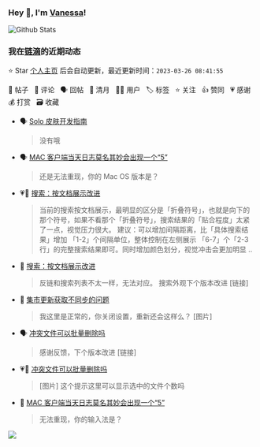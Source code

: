 ### Hey 👋, I'm [Vanessa](http://vanessa.b3log.org/)!

![Github Stats](https://github-readme-stats.vercel.app/api?username=Vanessa219&show_icons=true)

<!--events start -->

### 我在[链滴](https://ld246.com)的近期动态

⭐️ Star [个人主页](https://github.com/Vanessa219/Vanessa219) 后会自动更新，最近更新时间：`2023-03-26 08:41:55`

📝 帖子 &nbsp; 💬 评论 &nbsp; 🗣 回帖 &nbsp; 🌙 清月 &nbsp; 👨‍💻 用户 &nbsp; 🏷️ 标签 &nbsp; ⭐️ 关注 &nbsp; 👍 赞同 &nbsp; 💗 感谢 &nbsp; 💰 打赏 &nbsp; 🗃 收藏

* 🗣 [Solo 皮肤开发指南](https://ld246.com/article/1493814851007/comment/1679667963950#comments)

  > 没有哦
* 🗣 [MAC 客户端当天日志莫名其妙会出现一个“5”](https://ld246.com/article/1679618995926/comment/1679637815208#comments)

  > 还是无法重现，你的 Mac OS 版本是？
* 💗📝 [搜索：按文档展示改进](https://ld246.com/article/1679577362273)

  > 当前的搜索按文档展示，最明显的区分是「折叠符号」，也就是向下的那个符号，如果不看那个「折叠符号」，搜索结果的「贴合程度」太紧了一点，视觉压力很大。 建议：可以增加间隔距离，比「具体搜索结果」增加 「1-2」个间隔单位，整体控制在左侧展示 「6-7」个「2-3 行」的完整搜索结果即可。同时增加颜色划分，视觉冲击会更加明显 ..
* 💬 [搜索：按文档展示改进](https://ld246.com/article/1679577362273/comment/1679629503566#comments)

  > 反链和搜索列表不太一样，无法对应。 搜索外观下个版本改进 [链接]
* 💬 [集市更新获取不同步的问题](https://ld246.com/article/1679541135403/comment/1679622101565#comments)

  > 我这里是正常的，你关闭设置，重新还会这样么？ [图片]
* 🗣 [冲突文件可以批量删除吗](https://ld246.com/article/1679563775307/comment/1679576254003#comments)

  > 感谢反馈，下个版本改进 [链接]
* 💗💬 [冲突文件可以批量删除吗](https://ld246.com/article/1679563775307/comment/1679576254003#comments)

  > [图片] 这个提示这里可以显示选中的文件个数吗
* 💬 [MAC 客户端当天日志莫名其妙会出现一个“5”](https://ld246.com/article/1679618995926/comment/1679621351336#comments)

  > 无法重现，你的输入法是？


<!--events end -->

<a title="Hits" target="_blank" href="https://github.com/Vanessa219/Vanessa219"><img src="https://hits.b3log.org/Vanessa219/Vanessa219.svg"></a>
